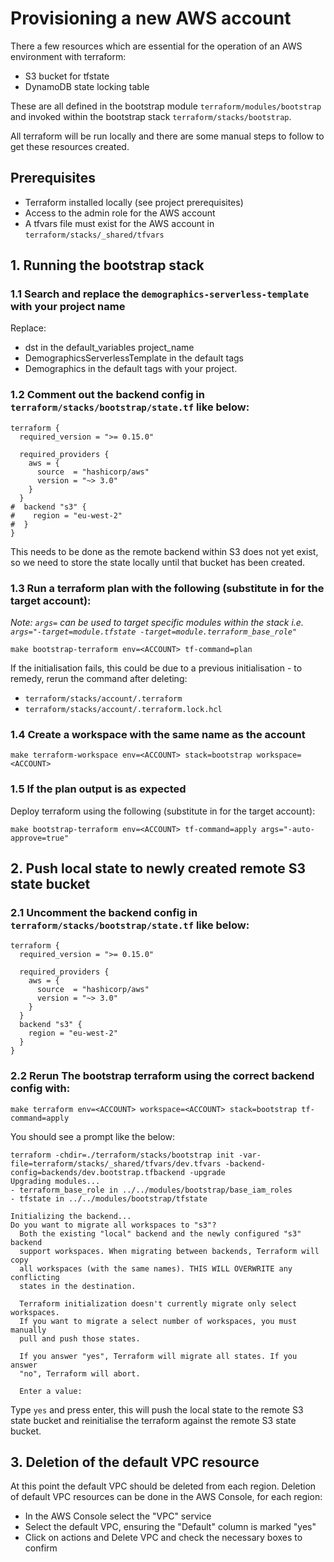 # Provisioning a new AWS account

There a few resources which are essential for the operation of an AWS environment with terraform:
- S3 bucket for tfstate
- DynamoDB state locking table

These are all defined in the bootstrap module `terraform/modules/bootstrap` and invoked within the bootstrap
stack `terraform/stacks/bootstrap`.

All terraform will be run locally and there are some manual steps to follow to get these resources created.

## Prerequisites

- Terraform installed locally (see project prerequisites)
- Access to the admin role for the AWS account
- A tfvars file must exist for the AWS account in `terraform/stacks/_shared/tfvars`

## 1. Running the bootstrap stack

### 1.1 Search and replace the `demographics-serverless-template` with your project name

Replace:

* dst in the default_variables project_name
* DemographicsServerlessTemplate in the default tags
* Demographics in the default tags
with your project.

### 1.2 Comment out the backend config in `terraform/stacks/bootstrap/state.tf` like below:

```
terraform {
  required_version = ">= 0.15.0"

  required_providers {
    aws = {
      source  = "hashicorp/aws"
      version = "~> 3.0"
    }
  }
#  backend "s3" {
#    region = "eu-west-2"
#  }
}
```

This needs to be done as the remote backend within S3 does not yet exist, so we need to store the state locally until that bucket has been created.

### 1.3 Run a terraform plan with the following (substitute in <ACCOUNT> for the target account):

_Note: `args=` can be used to target specific modules within the stack i.e. `args="-target=module.tfstate -target=module.terraform_base_role"`_

```
make bootstrap-terraform env=<ACCOUNT> tf-command=plan
```

If the initialisation fails, this could be due to a previous initialisation - to remedy, rerun the command after deleting:

- `terraform/stacks/account/.terraform`
- `terraform/stacks/account/.terraform.lock.hcl`

### 1.4 Create a workspace with the same name as the account

```
make terraform-workspace env=<ACCOUNT> stack=bootstrap workspace=<ACCOUNT>
```

### 1.5 If the plan output is as expected

Deploy terraform using the following (substitute in <ACCOUNT> for the target account):

```
make bootstrap-terraform env=<ACCOUNT> tf-command=apply args="-auto-approve=true"
```

## 2. Push local state to newly created remote S3 state bucket

### 2.1 Uncomment the backend config in `terraform/stacks/bootstrap/state.tf` like below:

```
terraform {
  required_version = ">= 0.15.0"

  required_providers {
    aws = {
      source  = "hashicorp/aws"
      version = "~> 3.0"
    }
  }
  backend "s3" {
    region = "eu-west-2"
  }
}
```

### 2.2 Rerun The bootstrap terraform using the correct backend config with:

```
make terraform env=<ACCOUNT> workspace=<ACCOUNT> stack=bootstrap tf-command=apply
```

You should see a prompt like the below:

```
terraform -chdir=./terraform/stacks/bootstrap init -var-file=terraform/stacks/_shared/tfvars/dev.tfvars -backend-config=backends/dev.bootstrap.tfbackend -upgrade
Upgrading modules...
- terraform_base_role in ../../modules/bootstrap/base_iam_roles
- tfstate in ../../modules/bootstrap/tfstate

Initializing the backend...
Do you want to migrate all workspaces to "s3"?
  Both the existing "local" backend and the newly configured "s3" backend
  support workspaces. When migrating between backends, Terraform will copy
  all workspaces (with the same names). THIS WILL OVERWRITE any conflicting
  states in the destination.

  Terraform initialization doesn't currently migrate only select workspaces.
  If you want to migrate a select number of workspaces, you must manually
  pull and push those states.

  If you answer "yes", Terraform will migrate all states. If you answer
  "no", Terraform will abort.

  Enter a value:

```

Type `yes` and press enter, this will push the local state to the remote S3 state bucket and reinitialise the terraform
against the remote S3 state bucket.

## 3. Deletion of the default VPC resource

At this point the default VPC should be deleted from each region. Deletion of default VPC resources can be done in the AWS Console, for each region:

- In the AWS Console select the "VPC" service
- Select the default VPC, ensuring the "Default" column is marked "yes"
- Click on actions and Delete VPC and check the necessary boxes to confirm
